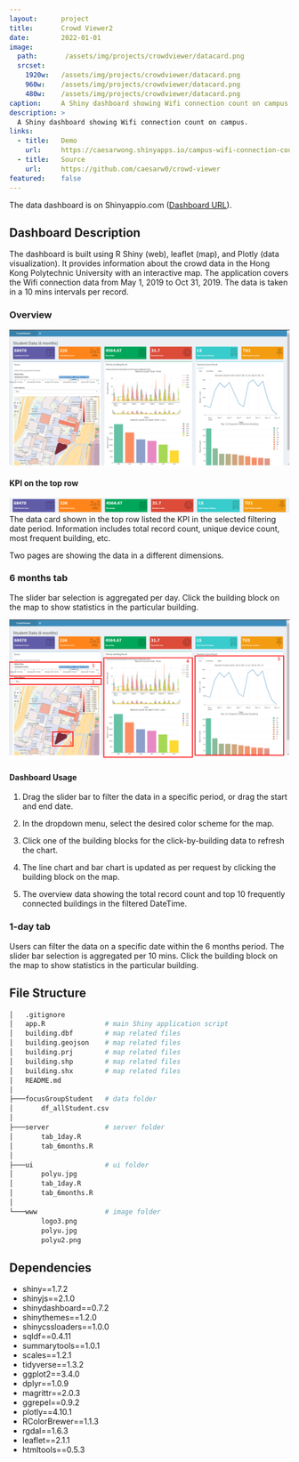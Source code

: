```yaml
---
layout:      project
title:       Crowd Viewer2
date:        2022-01-01
image:
  path:       /assets/img/projects/crowdviewer/datacard.png
  srcset:
    1920w:   /assets/img/projects/crowdviewer/datacard.png
    960w:    /assets/img/projects/crowdviewer/datacard.png
    480w:    /assets/img/projects/crowdviewer/datacard.png
caption:     A Shiny dashboard showing Wifi connection count on campus.
description: >
  A Shiny dashboard showing Wifi connection count on campus.
links:
  - title:   Demo
    url:     https://caesarwong.shinyapps.io/campus-wifi-connection-count-dashboard/
  - title:   Source
    url:     https://github.com/caesarw0/crowd-viewer
featured:    false
---
```



The data dashboard is on Shinyappio.com ([Dashboard URL](https://caesarwong.shinyapps.io/campus-wifi-connection-count-dashboard/)).

## Dashboard Description

The dashboard is built using R Shiny (web), leaflet (map), and Plotly (data visualization). It provides information about the crowd data in the Hong Kong Polytechnic University with an interactive map. The application covers the Wifi connection data from May 1, 2019 to Oct 31, 2019. The data is taken in a 10 mins intervals per record.

### Overview

![overview](/assets/img/projects/crowdviewer/overview.png)

#### KPI on the top row

![toprow](/assets/img/projects/crowdviewer/datacard.png)
The data card shown in the top row listed the KPI in the selected filtering date period. Information includes total record count, unique device count, most frequent building, etc.

Two pages are showing the data in a different dimensions.

### 6 months tab

The slider bar selection is aggregated per day. Click the building block on the map to show statistics in the particular building.

![6month](/assets/img/projects/crowdviewer/6month_steps.png)

#### Dashboard Usage

1. Drag the slider bar to filter the data in a specific period, or drag the start and end date.

2. In the dropdown menu, select the desired color scheme for the map.

3. Click one of the building blocks for the click-by-building data to refresh the chart.

4. The line chart and bar chart is updated as per request by clicking the building block on the map.

5. The overview data showing the total record count and top 10 frequently connected buildings in the filtered DateTime.

### 1-day tab

Users can filter the data on a specific date within the 6 months period. The slider bar selection is aggregated per 10 mins. Click the building block on the map to show statistics in the particular building.

## File Structure

```bash
│   .gitignore
│   app.R               # main Shiny application script
│   building.dbf        # map related files
│   building.geojson    # map related files
│   building.prj        # map related files
│   building.shp        # map related files
│   building.shx        # map related files
│   README.md
│
├───focusGroupStudent   # data folder
│       df_allStudent.csv
│
├───server              # server folder
│       tab_1day.R
│       tab_6months.R
│
├───ui                  # ui folder
│       polyu.jpg
│       tab_1day.R
│       tab_6months.R
│
└───www                 # image folder
        logo3.png
        polyu.jpg
        polyu2.png
```

## Dependencies

- shiny==1.7.2
- shinyjs==2.1.0
- shinydashboard==0.7.2
- shinythemes==1.2.0
- shinycssloaders==1.0.0
- sqldf==0.4.11
- summarytools==1.0.1
- scales==1.2.1
- tidyverse==1.3.2
- ggplot2==3.4.0
- dplyr==1.0.9
- magrittr==2.0.3
- ggrepel==0.9.2
- plotly==4.10.1
- RColorBrewer==1.1.3
- rgdal==1.6.3
- leaflet==2.1.1
- htmltools==0.5.3
